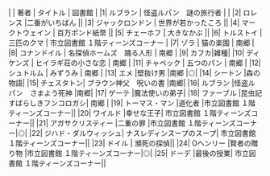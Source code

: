 

| | 著者	| タイトル	| 図書館 |
|1|	ルブラン |	怪盗ルパン　謎の旅行者 | |
|2|	ロレンス	|二番がいちばん ||
|3|	ジャックロンドン | 世界が若かったころ ||
|4|	マークトウェイン | 百万ポンド紙幣 ||
|5|	チェーホフ | 大きなかぶ ||
|6|	トルストイ | 三匹のクマ |	市立図書館	１階ティーンズコーナー |
|7|	ゾラ |	猫の楽園	 | 南郷 |
|8|	コナンドイル	| 名探偵ホームズ　踊る人形 |	南郷 |
|9| カフカ|雑種|
|10|	ディケンズ	| ヒイラギ荘の小さな恋 |	南郷 |
|11|	チャペック	| 五つのパン	| 南郷 |
|12|	シュトルム	| みずうみ	| 南郷 |
|13|	エメ	|壁抜け男	|南郷	|◎|
|14| シートン |森の物語|
|15|	チェスタトン|	ブラウン神父　呪いの書	|南郷|
|16|	ルブラン	|怪盗ルパン　さまよう死神	|南郷|
|17| ゲーテ |魔法使いの弟子|
|18|	ファーブル	|昆虫記すばらしきフンコロガシ|	南郷 |
|19|	トーマス・マン	|道化者	|市立図書館	１階ティーンズコーナー||
|20|	ワイルド	|幸せな王子|	市立図書館	１階ティーンズコーナー||
|21|	アガサクリスティー	|二重の罪	|市立図書館	１階ティーンズコーナー|◎|
|22|	ジハド・ダルウィッシュ|	ナスレディンスープのスープ|	市立図書館	１階ティーンズコーナー||
|23| ドイル | 瀕死の探偵||
|24|	Oヘンリー	|賢者の贈り物	|市立図書館	１階ティーンズコーナー|◎|
|25|	ドーデ	|最後の授業|	市立図書館	１階ティーンズコーナー||
